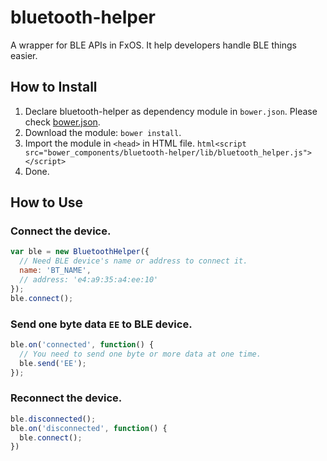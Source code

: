 # bluetooth-helper
A wrapper for BLE APIs in FxOS. It help developers handle BLE things easier.

## How to Install
1. Declare bluetooth-helper as dependency module in `bower.json`. Please check [bower.json](http://bower.io/docs/creating-packages/).
2. Download the module: `bower install`.
3. Import the module in `<head>` in HTML file. `html<script src="bower_components/bluetooth-helper/lib/bluetooth_helper.js"></script>`
4. Done.

## How to Use
### Connect the device.
```js
var ble = new BluetoothHelper({
  // Need BLE device's name or address to connect it.
  name: 'BT_NAME',
  // address: 'e4:a9:35:a4:ee:10'
});
ble.connect();
```
### Send one byte data `EE` to BLE device.
```js
ble.on('connected', function() {
  // You need to send one byte or more data at one time.
  ble.send('EE');
});
```
### Reconnect the device.
```js
ble.disconnected();
ble.on('disconnected', function() {
  ble.connect();
})
```

